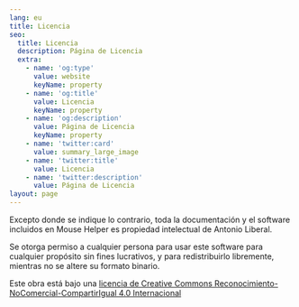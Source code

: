 ```yaml
---
lang: eu
title: Licencia
seo:
  title: Licencia
  description: Página de Licencia
  extra:
    - name: 'og:type'
      value: website
      keyName: property
    - name: 'og:title'
      value: Licencia
      keyName: property
    - name: 'og:description'
      value: Página de Licencia
      keyName: property
    - name: 'twitter:card'
      value: summary_large_image
    - name: 'twitter:title'
      value: Licencia
    - name: 'twitter:description'
      value: Página de Licencia
layout: page
---
```


Excepto donde se indique lo contrario, toda la documentación y el software incluidos en Mouse Helper es propiedad intelectual de Antonio Liberal.

Se otorga permiso a cualquier persona para usar este software para cualquier propósito sin fines lucrativos, y para redistribuirlo libremente, mientras no se altere su formato binario.

Este obra está bajo una <a rel="license" href="http://creativecommons.org/licenses/by-nc-sa/4.0/deed.es_ES">licencia de Creative Commons Reconocimiento-NoComercial-CompartirIgual 4.0 Internacional</a>




